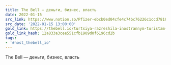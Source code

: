 ```yaml
---
title: The Bell — деньги, бизнес, власть
date: 2022-01-15
src_link: https://www.notion.so/Pfizer-ebcb0ed04cfe4c74bc76226c1ccd7818
src_date: '2022-01-15 13:00:00'
gold_link: https://thebell.io/turtsiya-razreshila-inostrannym-turistam-privivatsya-vaktsinoy-pfizer-Qm5k4
gold_link_hash: 12a833a3cee551cfb1909d0f6196cd2b
tags:
- '#host_thebell_io'
---
```






The Bell — деньги, бизнес, власть